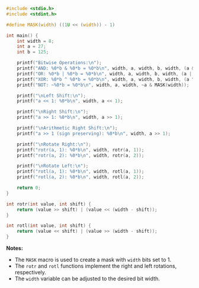 ```c
#include <stdio.h>
#include <stdint.h>

#define MASK(width) ((1U << (width)) - 1)

int main() {
    int width = 8;
    int a = 27;
    int b = 125;

    printf("Bitwise Operations:\n");
    printf("AND: %0*b & %0*b = %0*b\n", width, a, width, b, width, (a & b) & MASK(width));
    printf("OR: %0*b | %0*b = %0*b\n", width, a, width, b, width, (a | b) & MASK(width));
    printf("XOR: %0*b ^ %0*b = %0*b\n", width, a, width, b, width, (a ^ b) & MASK(width));
    printf("NOT: ~%0*b = %0*b\n", width, a, width, ~a & MASK(width));

    printf("\nLeft Shift:\n");
    printf("a << 1: %0*b\n", width, a << 1);

    printf("\nRight Shift:\n");
    printf("a >> 1: %0*b\n", width, a >> 1);

    printf("\nArithmetic Right Shift:\n");
    printf("a >> 1 (sign preserving): %0*b\n", width, a >> 1);

    printf("\nRotate Right:\n");
    printf("rotr(a, 1): %0*b\n", width, rotr(a, 1));
    printf("rotr(a, 2): %0*b\n", width, rotr(a, 2));

    printf("\nRotate Left:\n");
    printf("rotl(a, 1): %0*b\n", width, rotl(a, 1));
    printf("rotl(a, 2): %0*b\n", width, rotl(a, 2));

    return 0;
}

int rotr(int value, int shift) {
    return (value >> shift) | (value << (width - shift));
}

int rotl(int value, int shift) {
    return (value << shift) | (value >> (width - shift));
}
```

**Notes:**

* The `MASK` macro is used to create a mask with `width` bits set to 1.
* The `rotr` and `rotl` functions implement the right and left rotations, respectively.
* The `width` variable can be adjusted to the desired bit width.
